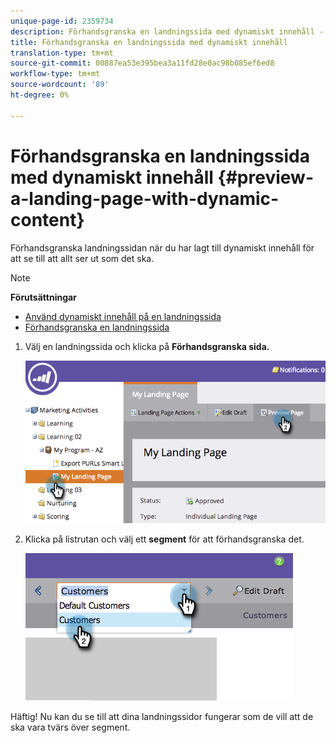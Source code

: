 ```yaml
---
unique-page-id: 2359734
description: Förhandsgranska en landningssida med dynamiskt innehåll - Marketo Docs - produktdokumentation
title: Förhandsgranska en landningssida med dynamiskt innehåll
translation-type: tm+mt
source-git-commit: 00887ea53e395bea3a11fd28e0ac98b085ef6ed8
workflow-type: tm+mt
source-wordcount: '89'
ht-degree: 0%

---
```



# Förhandsgranska en landningssida med dynamiskt innehåll {#preview-a-landing-page-with-dynamic-content}

Förhandsgranska landningssidan när du har lagt till dynamiskt innehåll för att se till att allt ser ut som det ska.

>[!NOTE]
>
>**Förutsättningar**
>
>* [Använd dynamiskt innehåll på en landningssida](../../../../product-docs/demand-generation/landing-pages/personalizing-landing-pages/use-dynamic-content-in-a-landing-page.md)
>* [Förhandsgranska en landningssida](preview-a-landing-page.md)

>



1. Välj en landningssida och klicka på **Förhandsgranska sida.**

   ![](assets/image2014-9-17-16-3a9-3a55.png)

1. Klicka på listrutan och välj ett **segment** för att förhandsgranska det.

   ![](assets/image2014-9-25-15-3a34-3a40.png)

Häftig! Nu kan du se till att dina landningssidor fungerar som de vill att de ska vara tvärs över segment.